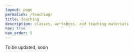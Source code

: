 ```yaml
---
layout: page
permalink: /teaching/
title: Teaching
description: classes, workshops, and teaching materials
nav: true
nav_order: 5
---
```


To be updated, soon